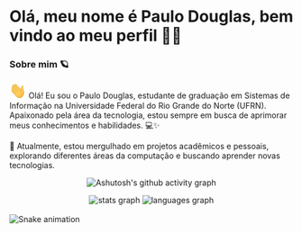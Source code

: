 # Olá, meu nome é Paulo Douglas, bem vindo ao meu perfil 🧑‍💻

### Sobre mim 🪐

<img  src="https://raw.githubusercontent.com/ABSphreak/ABSphreak/master/gifs/Hi.gif" width="30px">  Olá! Eu sou o Paulo Douglas, estudante de graduação em Sistemas de Informação na Universidade Federal do Rio Grande do Norte (UFRN). Apaixonado pela área da tecnologia, estou sempre em busca de aprimorar meus conhecimentos e habilidades. 💻✨

🌱 Atualmente, estou mergulhado em projetos acadêmicos e pessoais, explorando diferentes áreas da computação e buscando aprender novas tecnologias.

</div>

<div align="center" >
   
![Ashutosh's github activity graph](https://ssr-contributions-svg.vercel.app/_/Paulo-Douglas?chart=3dbar&gap=0.6&scale=2&flatten=2&animation=wave&animation_duration=1&animation_delay=0.05&animation_amplitude=20&animation_frequency=0.5&animation_wave_center=10_0&format=svg&weeks=30&theme=blue) 

</div>

<div align="center">
  <img src="https://github-readme-stats.vercel.app/api?username=Paulo-Douglas&hide_title=false&hide_rank=false&show_icons=true&include_all_commits=true&count_private=true&disable_animations=false&theme=algolia&locale=en&hide_border=false" height="150" alt="stats graph"  />
  <img src="https://github-readme-stats.vercel.app/api/top-langs?username=Paulo-Douglas&locale=en&hide_title=false&layout=compact&card_width=320&langs_count=5&theme=algolia&hide_border=false" height="150" alt="languages graph"  />
</div>
<br clear="both">

<img src="https://raw.githubusercontent.com/Paulo-Douglas/Paulo-Douglas/output/snake.svg" alt="Snake animation" />
